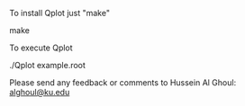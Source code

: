 To install Qplot just "make"

  make


To execute Qplot

 ./Qplot example.root


Please send any feedback or comments to Hussein Al Ghoul: alghoul@ku.edu
